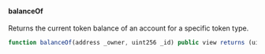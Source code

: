 #### balanceOf

Returns the current token balance of an account for a specific token type.

```js
function balanceOf(address _owner, uint256 _id) public view returns (uint256 balance)
``` 